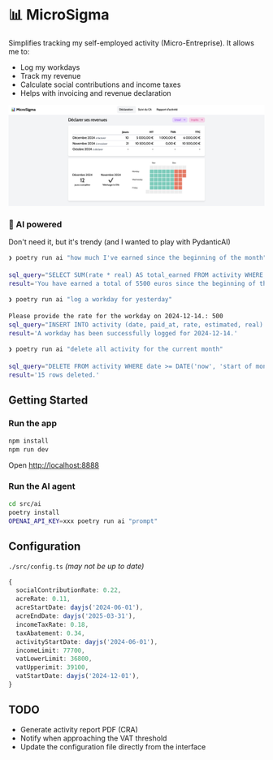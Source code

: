 # 📊 MicroSigma

Simplifies tracking my self-employed activity (Micro-Entreprise). It allows me to:

- Log my workdays
- Track my revenue
- Calculate social contributions and income taxes
- Helps with invoicing and revenue declaration

![screenshot](screenshot.png)

### 🤖 AI powered

Don't need it, but it's trendy (and I wanted to play with PydanticAI)

```bash
❯ poetry run ai "how much I've earned since the beginning of the month"

sql_query="SELECT SUM(rate * real) AS total_earned FROM activity WHERE date >= DATE('2024-12-01') AND date <= DATE('2024-12-15')"
result='You have earned a total of 5500 euros since the beginning of the month.'
```

```bash
❯ poetry run ai "log a workday for yesterday"

Please provide the rate for the workday on 2024-12-14.: 500
sql_query="INSERT INTO activity (date, paid_at, rate, estimated, real) VALUES (DATE('now','-1 day'), DATE('now','-1 day'), 500, 1.0, 1.0)"
result='A workday has been successfully logged for 2024-12-14.'
```

```bash
❯ poetry run ai "delete all activity for the current month"

sql_query="DELETE FROM activity WHERE date >= DATE('now', 'start of month') AND date < DATE('now', 'start of month', '+1 month')"
result='15 rows deleted.'
```

## Getting Started

### Run the app

```bash
npm install
npm run dev
```

Open [http://localhost:8888](http://localhost:8888)

### Run the AI agent

```bash
cd src/ai
poetry install
OPENAI_API_KEY=xxx poetry run ai "prompt"
```

## Configuration

`./src/config.ts` _(may not be up to date)_

```typescript
{
  socialContributionRate: 0.22,
  acreRate: 0.11,
  acreStartDate: dayjs('2024-06-01'),
  acreEndDate: dayjs('2025-03-31'),
  incomeTaxRate: 0.18,
  taxAbatement: 0.34,
  activityStartDate: dayjs('2024-06-01'),
  incomeLimit: 77700,
  vatLowerLimit: 36800,
  vatUpperimit: 39100,
  vatStartDate: dayjs('2024-12-01'),
}
```

## TODO

- Generate activity report PDF (CRA)
- Notify when approaching the VAT threshold
- Update the configuration file directly from the interface
